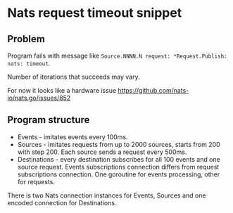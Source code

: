 # Nats request timeout snippet

## Problem

Program fails with message like `Source.NNNN.N request: *Request.Publish: nats: timeout`.

Number of iterations that succeeds may vary.

For now it looks like a hardware issue https://github.com/nats-io/nats.go/issues/852

## Program structure

- Events - imitates events every 100ms.
- Sources - imitates requests from up to 2000 sources, starts from 200 with step 200. Each source sends a request every 500ms.
- Destinations - every destination subscribes for all 100 events and one source request. Events subscriptions connection differs from request subscriptions connection. One goroutine for events processing, other for requests.

There is two Nats connection instances for Events, Sources and one encoded connection for Destinations.
